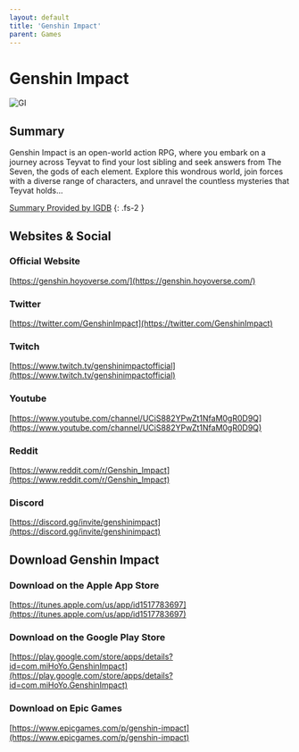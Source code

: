 ```yaml
---
layout: default
title: 'Genshin Impact'
parent: Games
---
```


# Genshin Impact

![GI](https://cdn.discordapp.com/emojis/1266474989566034024.png)

## Summary

Genshin Impact is an open-world action RPG, where you embark on a journey across Teyvat to find your lost sibling and seek answers from The Seven, the gods of each element. Explore this wondrous world, join forces with a diverse range of characters, and unravel the countless mysteries that Teyvat holds...

[Summary Provided by IGDB](https://www.igdb.com/games/genshin-impact)
{: .fs-2 }

## Websites & Social

### Official Website

[https://genshin.hoyoverse.com/](https://genshin.hoyoverse.com/)

### Twitter

[https://twitter.com/GenshinImpact](https://twitter.com/GenshinImpact)

### Twitch

[https://www.twitch.tv/genshinimpactofficial](https://www.twitch.tv/genshinimpactofficial)

### Youtube

[https://www.youtube.com/channel/UCiS882YPwZt1NfaM0gR0D9Q](https://www.youtube.com/channel/UCiS882YPwZt1NfaM0gR0D9Q)

### Reddit

[https://www.reddit.com/r/Genshin_Impact](https://www.reddit.com/r/Genshin_Impact)

### Discord

[https://discord.gg/invite/genshinimpact](https://discord.gg/invite/genshinimpact)

## Download Genshin Impact

### Download on the Apple App Store

[https://itunes.apple.com/us/app/id1517783697](https://itunes.apple.com/us/app/id1517783697)

### Download on the Google Play Store

[https://play.google.com/store/apps/details?id=com.miHoYo.GenshinImpact](https://play.google.com/store/apps/details?id=com.miHoYo.GenshinImpact)

### Download on Epic Games

[https://www.epicgames.com/p/genshin-impact](https://www.epicgames.com/p/genshin-impact)